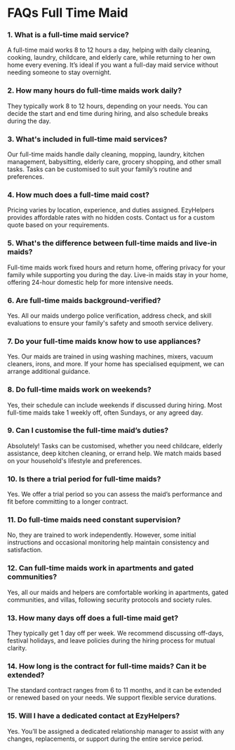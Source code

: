 # FAQs Full Time Maid

### 1. What is a full-time maid service?
A full-time maid works 8 to 12 hours a day, helping with daily cleaning, cooking, laundry, childcare, and elderly care, while returning to her own home every evening. It’s ideal if you want a full-day maid service without needing someone to stay overnight.

### 2. How many hours do full-time maids work daily?
They typically work 8 to 12 hours, depending on your needs. You can decide the start and end time during hiring, and also schedule breaks during the day.

### 3. What's included in full-time maid services?
Our full-time maids handle daily cleaning, mopping, laundry, kitchen management, babysitting, elderly care, grocery shopping, and other small tasks. Tasks can be customised to suit your family’s routine and preferences.

### 4. How much does a full-time maid cost?
Pricing varies by location, experience, and duties assigned. EzyHelpers provides affordable rates with no hidden costs. Contact us for a custom quote based on your requirements.

### 5. What's the difference between full-time maids and live-in maids?
Full-time maids work fixed hours and return home, offering privacy for your family while supporting you during the day. Live-in maids stay in your home, offering 24-hour domestic help for more intensive needs.

### 6. Are full-time maids background-verified?
Yes. All our maids undergo police verification, address check, and skill evaluations to ensure your family's safety and smooth service delivery.

### 7. Do your full-time maids know how to use appliances?
Yes. Our maids are trained in using washing machines, mixers, vacuum cleaners, irons, and more. If your home has specialised equipment, we can arrange additional guidance.

### 8. Do full-time maids work on weekends?
Yes, their schedule can include weekends if discussed during hiring. Most full-time maids take 1 weekly off, often Sundays, or any agreed day.

### 9. Can I customise the full-time maid’s duties?
Absolutely! Tasks can be customised, whether you need childcare, elderly assistance, deep kitchen cleaning, or errand help. We match maids based on your household's lifestyle and preferences.

### 10. Is there a trial period for full-time maids?
Yes. We offer a trial period so you can assess the maid’s performance and fit before committing to a longer contract.

### 11. Do full-time maids need constant supervision?
No, they are trained to work independently. However, some initial instructions and occasional monitoring help maintain consistency and satisfaction.

### 12. Can full-time maids work in apartments and gated communities?
Yes, all our maids and helpers are comfortable working in apartments, gated communities, and villas, following security protocols and society rules.

### 13. How many days off does a full-time maid get?
They typically get 1 day off per week. We recommend discussing off-days, festival holidays, and leave policies during the hiring process for mutual clarity.

### 14. How long is the contract for full-time maids? Can it be extended?
The standard contract ranges from 6 to 11 months, and it can be extended or renewed based on your needs. We support flexible service durations.

### 15. Will I have a dedicated contact at EzyHelpers?
Yes. You’ll be assigned a dedicated relationship manager to assist with any changes, replacements, or support during the entire service period.

